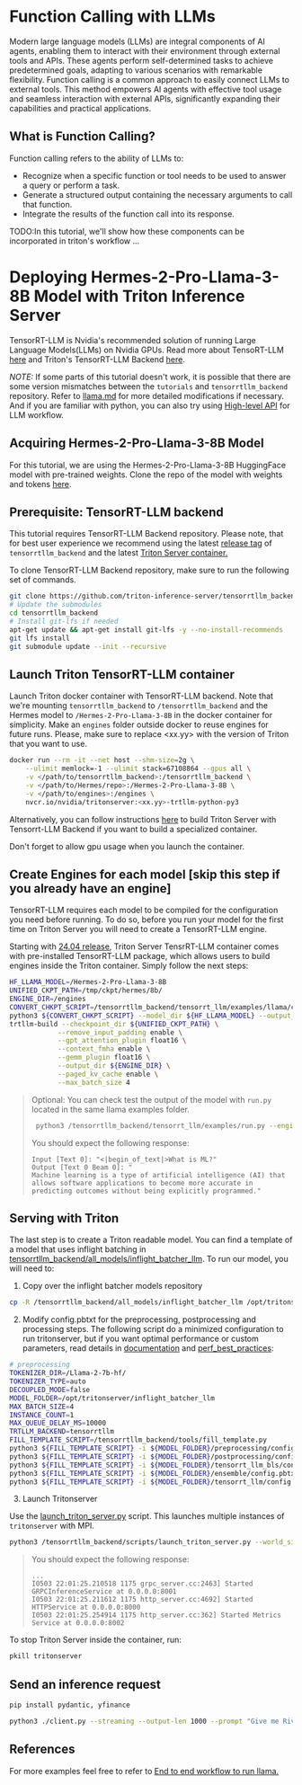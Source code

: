 <!--
# Copyright 2024, NVIDIA CORPORATION & AFFILIATES. All rights reserved.
#
# Redistribution and use in source and binary forms, with or without
# modification, are permitted provided that the following conditions
# are met:
#  * Redistributions of source code must retain the above copyright
#    notice, this list of conditions and the following disclaimer.
#  * Redistributions in binary form must reproduce the above copyright
#    notice, this list of conditions and the following disclaimer in the
#    documentation and/or other materials provided with the distribution.
#  * Neither the name of NVIDIA CORPORATION nor the names of its
#    contributors may be used to endorse or promote products derived
#    from this software without specific prior written permission.
#
# THIS SOFTWARE IS PROVIDED BY THE COPYRIGHT HOLDERS ``AS IS'' AND ANY
# EXPRESS OR IMPLIED WARRANTIES, INCLUDING, BUT NOT LIMITED TO, THE
# IMPLIED WARRANTIES OF MERCHANTABILITY AND FITNESS FOR A PARTICULAR
# PURPOSE ARE DISCLAIMED.  IN NO EVENT SHALL THE COPYRIGHT OWNER OR
# CONTRIBUTORS BE LIABLE FOR ANY DIRECT, INDIRECT, INCIDENTAL, SPECIAL,
# EXEMPLARY, OR CONSEQUENTIAL DAMAGES (INCLUDING, BUT NOT LIMITED TO,
# PROCUREMENT OF SUBSTITUTE GOODS OR SERVICES; LOSS OF USE, DATA, OR
# PROFITS; OR BUSINESS INTERRUPTION) HOWEVER CAUSED AND ON ANY THEORY
# OF LIABILITY, WHETHER IN CONTRACT, STRICT LIABILITY, OR TORT
# (INCLUDING NEGLIGENCE OR OTHERWISE) ARISING IN ANY WAY OUT OF THE USE
# OF THIS SOFTWARE, EVEN IF ADVISED OF THE POSSIBILITY OF SUCH DAMAGE.
-->

# Function Calling with LLMs

Modern large language models (LLMs) are integral components of AI agents,
enabling them to interact with their environment through external tools and
APIs. These agents perform self-determined tasks to achieve predetermined goals,
adapting to various scenarios with remarkable flexibility. Function calling is a
common approach to easily connect LLMs to external tools. This method empowers
AI agents with effective tool usage and seamless interaction with external APIs,
significantly expanding their capabilities and practical applications.

## What is Function Calling?

Function calling refers to the ability of LLMs to:
 * Recognize when a specific function or tool needs to be used to answer a query
 or perform a task.
 * Generate a structured output containing the necessary arguments to call
 that function.
 * Integrate the results of the function call into its response.

 TODO:In this tutorial, we'll show how these components can be incorporated
 in triton's workflow ...

# Deploying Hermes-2-Pro-Llama-3-8B Model with Triton Inference Server

TensorRT-LLM is Nvidia's recommended solution of running Large Language
Models(LLMs) on Nvidia GPUs. Read more about TensoRT-LLM [here](https://github.com/NVIDIA/TensorRT-LLM)
and Triton's TensorRT-LLM Backend [here](https://github.com/triton-inference-server/tensorrtllm_backend).

*NOTE:* If some parts of this tutorial doesn't work, it is possible that there
are some version mismatches between the `tutorials` and `tensorrtllm_backend`
repository. Refer to [llama.md](https://github.com/triton-inference-server/tensorrtllm_backend/blob/main/docs/llama.md)
for more detailed modifications if necessary. And if you are familiar with
python, you can also try using
[High-level API](https://github.com/NVIDIA/TensorRT-LLM/blob/main/examples/high-level-api/README.md)
for LLM workflow.


## Acquiring Hermes-2-Pro-Llama-3-8B Model

For this tutorial, we are using the Hermes-2-Pro-Llama-3-8B HuggingFace model
with pre-trained weights. Clone the repo of the model with weights and tokens
[here](https://huggingface.co/NousResearch/Hermes-2-Pro-Llama-3-8B).

## Prerequisite: TensorRT-LLM backend

This tutorial requires TensorRT-LLM Backend repository. Please note,
that for best user experience we recommend using the latest
[release tag](https://github.com/triton-inference-server/tensorrtllm_backend/tags)
of `tensorrtllm_backend` and
the latest [Triton Server container.](https://catalog.ngc.nvidia.com/orgs/nvidia/containers/tritonserver/tags)

To clone TensorRT-LLM Backend repository, make sure to run the following
set of commands.
```bash
git clone https://github.com/triton-inference-server/tensorrtllm_backend.git  --branch <release branch>
# Update the submodules
cd tensorrtllm_backend
# Install git-lfs if needed
apt-get update && apt-get install git-lfs -y --no-install-recommends
git lfs install
git submodule update --init --recursive
```

## Launch Triton TensorRT-LLM container

Launch Triton docker container with TensorRT-LLM backend.
Note that we're mounting `tensorrtllm_backend` to `/tensorrtllm_backend`
and the Hermes model to `/Hermes-2-Pro-Llama-3-8B` in the docker container for
simplicity. Make an `engines` folder outside docker to reuse engines for future
runs. Please, make sure to replace <xx.yy> with the version of Triton that you
want to use.

```bash
docker run --rm -it --net host --shm-size=2g \
    --ulimit memlock=-1 --ulimit stack=67108864 --gpus all \
    -v </path/to/tensorrtllm_backend>:/tensorrtllm_backend \
    -v </path/to/Hermes/repo>:/Hermes-2-Pro-Llama-3-8B \
    -v </path/to/engines>:/engines \
    nvcr.io/nvidia/tritonserver:<xx.yy>-trtllm-python-py3
```

Alternatively, you can follow instructions
[here](https://github.com/triton-inference-server/tensorrtllm_backend?tab=readme-ov-file#build-the-docker-container)
to build Triton Server with Tensorrt-LLM Backend if you want
to build a specialized container.

Don't forget to allow gpu usage when you launch the container.

## Create Engines for each model [skip this step if you already have an engine]

TensorRT-LLM requires each model to be compiled for the configuration
you need before running. To do so, before you run your model for the first time
on Triton Server you will need to create a TensorRT-LLM engine.

Starting with [24.04 release](https://github.com/triton-inference-server/server/releases/tag/v2.45.0),
Triton Server TensrRT-LLM container comes with
pre-installed TensorRT-LLM package, which allows users to build engines inside
the Triton container. Simply follow the next steps:

```bash
HF_LLAMA_MODEL=/Hermes-2-Pro-Llama-3-8B
UNIFIED_CKPT_PATH=/tmp/ckpt/hermes/8b/
ENGINE_DIR=/engines
CONVERT_CHKPT_SCRIPT=/tensorrtllm_backend/tensorrt_llm/examples/llama/convert_checkpoint.py
python3 ${CONVERT_CHKPT_SCRIPT} --model_dir ${HF_LLAMA_MODEL} --output_dir ${UNIFIED_CKPT_PATH} --dtype float16
trtllm-build --checkpoint_dir ${UNIFIED_CKPT_PATH} \
            --remove_input_padding enable \
            --gpt_attention_plugin float16 \
            --context_fmha enable \
            --gemm_plugin float16 \
            --output_dir ${ENGINE_DIR} \
            --paged_kv_cache enable \
            --max_batch_size 4
```
> Optional: You can check test the output of the model with `run.py`
> located in the same llama examples folder.
>
>   ```bash
>    python3 /tensorrtllm_backend/tensorrt_llm/examples/run.py --engine_dir=${ENGINE_DIR} --max_output_len 50 --tokenizer_dir ${HF_LLAMA_MODEL} --input_text "What is ML?"
>    ```
> You should expect the following response:
> ```
> Input [Text 0]: "<|begin_of_text|>What is ML?"
> Output [Text 0 Beam 0]: "
> Machine learning is a type of artificial intelligence (AI) that allows software applications to become more accurate in predicting outcomes without being explicitly programmed."
> ```

## Serving with Triton

The last step is to create a Triton readable model. You can
find a template of a model that uses inflight batching in
[tensorrtllm_backend/all_models/inflight_batcher_llm](https://github.com/triton-inference-server/tensorrtllm_backend/tree/main/all_models/inflight_batcher_llm).
To run our model, you will need to:


1. Copy over the inflight batcher models repository

```bash
cp -R /tensorrtllm_backend/all_models/inflight_batcher_llm /opt/tritonserver/.
```

2. Modify config.pbtxt for the preprocessing, postprocessing and processing
steps. The following script do a minimized configuration to run tritonserver,
but if you want optimal performance or custom parameters, read details in
[documentation](https://github.com/triton-inference-server/tensorrtllm_backend/blob/main/docs/llama.md)
and [perf_best_practices](https://github.com/NVIDIA/TensorRT-LLM/blob/main/docs/source/performance/perf-best-practices.md):

```bash
# preprocessing
TOKENIZER_DIR=/Llama-2-7b-hf/
TOKENIZER_TYPE=auto
DECOUPLED_MODE=false
MODEL_FOLDER=/opt/tritonserver/inflight_batcher_llm
MAX_BATCH_SIZE=4
INSTANCE_COUNT=1
MAX_QUEUE_DELAY_MS=10000
TRTLLM_BACKEND=tensorrtllm
FILL_TEMPLATE_SCRIPT=/tensorrtllm_backend/tools/fill_template.py
python3 ${FILL_TEMPLATE_SCRIPT} -i ${MODEL_FOLDER}/preprocessing/config.pbtxt tokenizer_dir:${TOKENIZER_DIR},tokenizer_type:${TOKENIZER_TYPE},triton_max_batch_size:${MAX_BATCH_SIZE},preprocessing_instance_count:${INSTANCE_COUNT}
python3 ${FILL_TEMPLATE_SCRIPT} -i ${MODEL_FOLDER}/postprocessing/config.pbtxt tokenizer_dir:${TOKENIZER_DIR},tokenizer_type:${TOKENIZER_TYPE},triton_max_batch_size:${MAX_BATCH_SIZE},postprocessing_instance_count:${INSTANCE_COUNT}
python3 ${FILL_TEMPLATE_SCRIPT} -i ${MODEL_FOLDER}/tensorrt_llm_bls/config.pbtxt triton_max_batch_size:${MAX_BATCH_SIZE},decoupled_mode:${DECOUPLED_MODE},bls_instance_count:${INSTANCE_COUNT}
python3 ${FILL_TEMPLATE_SCRIPT} -i ${MODEL_FOLDER}/ensemble/config.pbtxt triton_max_batch_size:${MAX_BATCH_SIZE}
python3 ${FILL_TEMPLATE_SCRIPT} -i ${MODEL_FOLDER}/tensorrt_llm/config.pbtxt triton_backend:${TRTLLM_BACKEND},triton_max_batch_size:${MAX_BATCH_SIZE},decoupled_mode:${DECOUPLED_MODE},engine_dir:${ENGINE_DIR},max_queue_delay_microseconds:${MAX_QUEUE_DELAY_MS},batching_strategy:inflight_fused_batching
```

3.  Launch Tritonserver

Use the [launch_triton_server.py](https://github.com/triton-inference-server/tensorrtllm_backend/blob/release/0.5.0/scripts/launch_triton_server.py) script. This launches multiple instances of `tritonserver` with MPI.
```bash
python3 /tensorrtllm_backend/scripts/launch_triton_server.py --world_size=<world size of the engine> --model_repo=/opt/tritonserver/inflight_batcher_llm
```
> You should expect the following response:
> ```
> ...
> I0503 22:01:25.210518 1175 grpc_server.cc:2463] Started GRPCInferenceService at 0.0.0.0:8001
> I0503 22:01:25.211612 1175 http_server.cc:4692] Started HTTPService at 0.0.0.0:8000
> I0503 22:01:25.254914 1175 http_server.cc:362] Started Metrics Service at 0.0.0.0:8002
> ```

To stop Triton Server inside the container, run:
```bash
pkill tritonserver
```

## Send an inference request

```bash
pip install pydantic, yfinance

python3 ./client.py --streaming --output-len 1000 --prompt "Give me Rivian (RIVN) news and stock price"
```


## References

For more examples feel free to refer to [End to end workflow to run llama.](https://github.com/triton-inference-server/tensorrtllm_backend/blob/main/docs/llama.md)